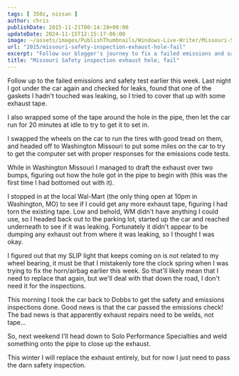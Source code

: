 ```yaml
---
tags: [ 350z, nissan ]
author: chris
publishDate: 2015-11-21T00:14:28+00:00
updateDate: 2024-11-15T12:15:17-06:00
image: ~/assets/images/PublishThumbnails/Windows-Live-Writer/Missouri-Safety-inspection-exhaust-hole-_14613/image_2.png
url: "2015/missouri-safety-inspection-exhaust-hole-fail"
excerpt: "Follow our blogger's journey to fix a failed emissions and safety test on his car, from finding leaks to tackling repairs and passing the retest."
title: "Missouri Safety inspection exhaust hole, fail"
---
```


Follow up to the failed emissions and safety test earlier this week.  Last night I got under the car again and checked for leaks, found that one of the gaskets I hadn't touched was leaking, so I tried to cover that up with some exhaust tape.

I also wrapped some of the tape around the hole in the pipe, then let the car run for 20 minutes at idle to try to get it to set in.

I swapped the wheels on the car to run the tires with good tread on them, and headed off to Washington Missouri to put some miles on the car to try to get the computer set with proper responses for the emissions code tests.

While in Washington Missouri I managed to draft the exhaust over two bumps, figuring out how the hole got in the pipe to begin with (this was the first time I had bottomed out with it).

I stopped in at the local Wal-Mart (the only thing open at 10pm in Washington, MO) to see if I could get any more exhaust tape, figuring I had torn the existing tape. Low and behold, WM didn't have anything I could use, so I headed back out to the parking lot, started up the car and reached underneath to see if it was leaking. Fortunately it didn't appear to be dumping any exhaust out from where it was leaking, so I thought I was okay.

I figured out that my SLIP light that keeps coming on is not related to my wheel bearing, it must be that I mistakenly tore the clock spring when I was trying to fix the horn/airbag earlier this week. So that'll likely mean that I need to replace that again, but we'll deal with that down the road, I don't need it for the inspections.

This morning I took the car back to Dobbs to get the safety and emissions inspections done. Good news is that the car passed the emissions check! The bad news is that apparently exhaust repairs need to be welds, not tape...

So, next weekend I'll head down to Solo Performance Specialties and weld something onto the pipe to close up the exhaust.

This winter I will replace the exhaust entirely, but for now I just need to pass the darn safety inspection.
